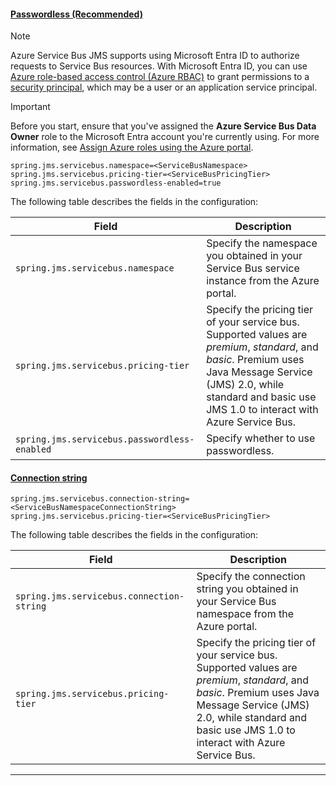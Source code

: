 #### [Passwordless (Recommended)](#tab/passwordless)

> [!NOTE]
> Azure Service Bus JMS supports using Microsoft Entra ID to authorize requests to Service Bus resources. With Microsoft Entra ID, you can use [Azure role-based access control (Azure RBAC)](/azure/role-based-access-control/overview) to grant permissions to a [security principal](/azure/active-directory/develop/app-objects-and-service-principals#service-principal-object), which may be a user or an application service principal.

> [!IMPORTANT]
> Before you start, ensure that you've assigned the **Azure Service Bus Data Owner** role to the Microsoft Entra account you're currently using. For more information, see [Assign Azure roles using the Azure portal](/azure/role-based-access-control/role-assignments-portal).

   ```properties
   spring.jms.servicebus.namespace=<ServiceBusNamespace>
   spring.jms.servicebus.pricing-tier=<ServiceBusPricingTier>
   spring.jms.servicebus.passwordless-enabled=true
   ```

The following table describes the fields in the configuration:

| Field                                        | Description                                                                                                                                                                                                                  |
|----------------------------------------------|------------------------------------------------------------------------------------------------------------------------------------------------------------------------------------------------------------------------------|
| `spring.jms.servicebus.namespace`            | Specify the namespace you obtained in your Service Bus service instance from the Azure portal.                                                                                                                               |
| `spring.jms.servicebus.pricing-tier`         | Specify the pricing tier of your service bus. Supported values are *premium*, *standard*, and *basic*. Premium uses Java Message Service (JMS) 2.0, while standard and basic use JMS 1.0 to interact with Azure Service Bus. |
| `spring.jms.servicebus.passwordless-enabled` | Specify whether to use passwordless.                                                                                                                                                                                         |

#### [Connection string](#tab/connection-string)

   ```properties
   spring.jms.servicebus.connection-string=<ServiceBusNamespaceConnectionString>
   spring.jms.servicebus.pricing-tier=<ServiceBusPricingTier>
   ```

The following table describes the fields in the configuration:

| Field                                     | Description                                                                                                                                                                                                                  |
|-------------------------------------------|------------------------------------------------------------------------------------------------------------------------------------------------------------------------------------------------------------------------------|
| `spring.jms.servicebus.connection-string` | Specify the connection string you obtained in your Service Bus namespace from the Azure portal.                                                                                                                              |
| `spring.jms.servicebus.pricing-tier`      | Specify the pricing tier of your service bus. Supported values are *premium*, *standard*, and *basic*. Premium uses Java Message Service (JMS) 2.0, while standard and basic use JMS 1.0 to interact with Azure Service Bus. |

---
